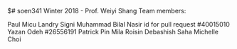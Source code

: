  $# soen341
Winter 2018 - Prof. Weiyi Shang
Team members: 

Paul	Micu
Landry	Signi
Muhammad Bilal	Nasir id for pull request #40015010
Yazan	Odeh #26556191
Patrick	Pin
Mila	Roisin
Debashish	Saha
Michelle	Choi



